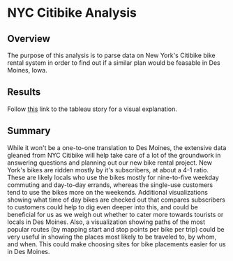 # NYC Citibike Analysis

## Overview

The purpose of this analysis is to parse data on New York's Citibike bike rental system in order to find out if a similar plan would be feasable in Des Moines, Iowa.

## Results

Follow [this](https://public.tableau.com/app/profile/dan23488749/viz/nyc_citi_bike_16328101212590/NYCCitibikeAnalysis?publish=yes) link to the tableau story for a visual explanation.

## Summary

While it won't be a one-to-one translation to Des Moines, the extensive data gleaned from NYC Citibike will help take care of a lot of the groundwork in answering questions and planning out our new bike rental project. New York's bikes are ridden mostly by it's subscribers, at about a 4-1 ratio. These are likely locals who use the bikes mostly for nine-to-five weekday commuting and day-to-day errands, whereas the single-use customers tend to use the bikes more on the weekends. Additional visualizations showing what time of day bikes are checked out that compares subscribers to customers could help to dig even deeper into this, and could be beneficial for us as we weigh out whether to cater more towards tourists or locals in Des Moines. Also, a visualization showing paths of the most popular routes (by mapping start and stop points per bike per trip) could be very useful in showing the places most likely to be traveled to, by whom, and when. This could make choosing sites for bike placements easier for us in Des Moines.
